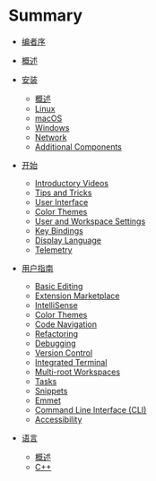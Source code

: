 <!--
 * @Author: haoluo
 * @Date: 2019-07-22 10:06:49
 * @LastEditors: haoluo
 * @LastEditTime: 2019-07-23 09:29:31
 * @Description: file content
 -->
# Summary
* [编者序](README.md)

* [概述](overview/index.md)

* [安装](setup/index.md)
  * [概述](setup/overview.md)
  * [Linux](setup/linux.md)
  * [macOS](setup/macos.md)
  * [Windows](setup/windows.md)
  * [Network](setup/network.md)
  * [Additional Components](setup/addi_comp.md)

* [开始](get_started/index.md)
  * [Introductory Videos](get_started/intro_videos.md)
  * [Tips and Tricks](get_started/tips_tricks.md)
  * [User Interface](get_started/user_interface.md)
  * [Color Themes](get_started/themes.md)
  * [User and Workspace Settings](get_started/settings.md)
  * [Key Bindings](get_started/key_bindings.md)
  * [Display Language](get_started/display_language.md)
  * [Telemetry](get_started/telemetry.md)

* [用户指南](user_guide/index.md)
  * [Basic Editing](user_guide/basic_editing.md)
  * [Extension Marketplace](user_guide/exten_market.md)
  * [IntelliSense](user_guide/intellisense.md)
  * [Color Themes](user_guide/windows.md)
  * [Code Navigation](user_guide/code_navi.md)
  * [Refactoring](user_guide/refactoring.md)
  * [Debugging](user_guide/debugging.md)
  * [Version Control](user_guide/version_control.md)
  * [Integrated Terminal](user_guide/inte_terminal.md)
  * [Multi-root Workspaces](user_guide/multi-root_work.md)
  * [Tasks](user_guide/tasks.md)
  * [Snippets](user_guide/snippets.md)
  * [Emmet](user_guide/emmet.md)
  * [Command Line Interface (CLI)](user_guide/command_line.md)
  * [Accessibility](user_guide/accessibility.md)

* [语言](languages/index.md)
  * [概述](languages/overview.md)
  * [C++](languages/cplusplus.md)